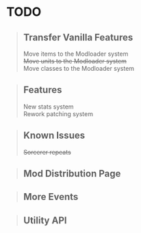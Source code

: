 # TODO
> Transfer Vanilla Features<br>
> -
> Move items to the Modloader system<br>
> ~~Move units to the Modloader system~~<br>
> Move classes to the Modloader system<br>

> Features<br>
> -
> New stats system<br>
> Rework patching system<br>

> Known Issues<br>
> -
> ~~Sorcerer repeats~~<br>

> Mod Distribution Page<br>
> -

> More Events<br>
> -

> Utility API<br>
> -